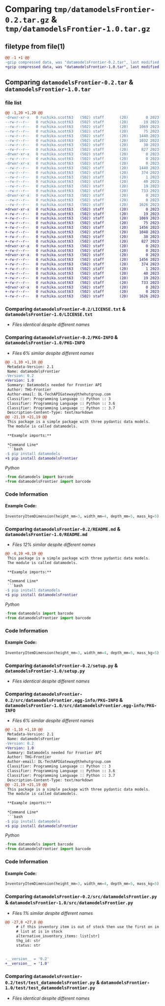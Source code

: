 # Comparing `tmp/datamodelsFrontier-0.2.tar.gz` & `tmp/datamodelsFrontier-1.0.tar.gz`

## filetype from file(1)

```diff
@@ -1 +1 @@
-gzip compressed data, was "datamodelsFrontier-0.2.tar", last modified: Thu Apr 13 09:34:52 2023, max compression
+gzip compressed data, was "datamodelsFrontier-1.0.tar", last modified: Thu Apr 13 09:49:58 2023, max compression
```

## Comparing `datamodelsFrontier-0.2.tar` & `datamodelsFrontier-1.0.tar`

### file list

```diff
@@ -1,20 +1,20 @@
-drwxr-xr-x   0 ruchika.scott63   (502) staff       (20)        0 2023-04-13 09:34:52.394852 datamodelsFrontier-0.2/
--rw-r--r--   0 ruchika.scott63   (502) staff       (20)       19 2023-04-06 10:34:10.000000 datamodelsFrontier-0.2/.coveragerc
--rw-r--r--   0 ruchika.scott63   (502) staff       (20)     1069 2023-04-12 16:30:40.000000 datamodelsFrontier-0.2/LICENSE.txt
--rw-r--r--   0 ruchika.scott63   (502) staff       (20)       75 2023-04-12 15:31:53.000000 datamodelsFrontier-0.2/MANIFEST.in
--rw-r--r--   0 ruchika.scott63   (502) staff       (20)     1440 2023-04-13 09:34:52.394611 datamodelsFrontier-0.2/PKG-INFO
--rw-r--r--   0 ruchika.scott63   (502) staff       (20)     1032 2023-04-12 15:19:17.000000 datamodelsFrontier-0.2/README.md
--rw-r--r--   0 ruchika.scott63   (502) staff       (20)       38 2023-04-13 09:34:52.394977 datamodelsFrontier-0.2/setup.cfg
--rw-r--r--   0 ruchika.scott63   (502) staff       (20)      827 2023-04-13 09:34:48.000000 datamodelsFrontier-0.2/setup.py
-drwxr-xr-x   0 ruchika.scott63   (502) staff       (20)        0 2023-04-13 09:34:52.390787 datamodelsFrontier-0.2/src/
--rw-r--r--   0 ruchika.scott63   (502) staff       (20)        0 2023-04-06 10:09:59.000000 datamodelsFrontier-0.2/src/__init__.py
-drwxr-xr-x   0 ruchika.scott63   (502) staff       (20)        0 2023-04-13 09:34:52.392516 datamodelsFrontier-0.2/src/datamodelsFrontier.egg-info/
--rw-r--r--   0 ruchika.scott63   (502) staff       (20)     1440 2023-04-13 09:34:52.000000 datamodelsFrontier-0.2/src/datamodelsFrontier.egg-info/PKG-INFO
--rw-r--r--   0 ruchika.scott63   (502) staff       (20)      374 2023-04-13 09:34:52.000000 datamodelsFrontier-0.2/src/datamodelsFrontier.egg-info/SOURCES.txt
--rw-r--r--   0 ruchika.scott63   (502) staff       (20)        1 2023-04-13 09:34:52.000000 datamodelsFrontier-0.2/src/datamodelsFrontier.egg-info/dependency_links.txt
--rw-r--r--   0 ruchika.scott63   (502) staff       (20)       40 2023-04-13 09:34:52.000000 datamodelsFrontier-0.2/src/datamodelsFrontier.egg-info/requires.txt
--rw-r--r--   0 ruchika.scott63   (502) staff       (20)       19 2023-04-13 09:34:52.000000 datamodelsFrontier-0.2/src/datamodelsFrontier.egg-info/top_level.txt
--rw-r--r--   0 ruchika.scott63   (502) staff       (20)      733 2023-04-13 08:18:00.000000 datamodelsFrontier-0.2/src/datamodelsFrontier.py
-drwxr-xr-x   0 ruchika.scott63   (502) staff       (20)        0 2023-04-13 09:34:52.393909 datamodelsFrontier-0.2/test/
--rw-r--r--   0 ruchika.scott63   (502) staff       (20)        0 2023-04-06 10:29:31.000000 datamodelsFrontier-0.2/test/__init__.py
--rw-r--r--   0 ruchika.scott63   (502) staff       (20)     1626 2023-04-13 09:33:14.000000 datamodelsFrontier-0.2/test/test_datamodelsFrontier.py
+drwxr-xr-x   0 ruchika.scott63   (502) staff       (20)        0 2023-04-13 09:49:58.664609 datamodelsFrontier-1.0/
+-rw-r--r--   0 ruchika.scott63   (502) staff       (20)       19 2023-04-06 10:34:10.000000 datamodelsFrontier-1.0/.coveragerc
+-rw-r--r--   0 ruchika.scott63   (502) staff       (20)     1069 2023-04-12 16:30:40.000000 datamodelsFrontier-1.0/LICENSE.txt
+-rw-r--r--   0 ruchika.scott63   (502) staff       (20)       75 2023-04-12 15:31:53.000000 datamodelsFrontier-1.0/MANIFEST.in
+-rw-r--r--   0 ruchika.scott63   (502) staff       (20)     1456 2023-04-13 09:49:58.664417 datamodelsFrontier-1.0/PKG-INFO
+-rw-r--r--   0 ruchika.scott63   (502) staff       (20)     1048 2023-04-13 09:48:54.000000 datamodelsFrontier-1.0/README.md
+-rw-r--r--   0 ruchika.scott63   (502) staff       (20)       38 2023-04-13 09:49:58.664662 datamodelsFrontier-1.0/setup.cfg
+-rw-r--r--   0 ruchika.scott63   (502) staff       (20)      827 2023-04-13 09:34:48.000000 datamodelsFrontier-1.0/setup.py
+drwxr-xr-x   0 ruchika.scott63   (502) staff       (20)        0 2023-04-13 09:49:58.660840 datamodelsFrontier-1.0/src/
+-rw-r--r--   0 ruchika.scott63   (502) staff       (20)        0 2023-04-06 10:09:59.000000 datamodelsFrontier-1.0/src/__init__.py
+drwxr-xr-x   0 ruchika.scott63   (502) staff       (20)        0 2023-04-13 09:49:58.662493 datamodelsFrontier-1.0/src/datamodelsFrontier.egg-info/
+-rw-r--r--   0 ruchika.scott63   (502) staff       (20)     1456 2023-04-13 09:49:58.000000 datamodelsFrontier-1.0/src/datamodelsFrontier.egg-info/PKG-INFO
+-rw-r--r--   0 ruchika.scott63   (502) staff       (20)      374 2023-04-13 09:49:58.000000 datamodelsFrontier-1.0/src/datamodelsFrontier.egg-info/SOURCES.txt
+-rw-r--r--   0 ruchika.scott63   (502) staff       (20)        1 2023-04-13 09:49:58.000000 datamodelsFrontier-1.0/src/datamodelsFrontier.egg-info/dependency_links.txt
+-rw-r--r--   0 ruchika.scott63   (502) staff       (20)       40 2023-04-13 09:49:58.000000 datamodelsFrontier-1.0/src/datamodelsFrontier.egg-info/requires.txt
+-rw-r--r--   0 ruchika.scott63   (502) staff       (20)       19 2023-04-13 09:49:58.000000 datamodelsFrontier-1.0/src/datamodelsFrontier.egg-info/top_level.txt
+-rw-r--r--   0 ruchika.scott63   (502) staff       (20)      733 2023-04-13 09:49:33.000000 datamodelsFrontier-1.0/src/datamodelsFrontier.py
+drwxr-xr-x   0 ruchika.scott63   (502) staff       (20)        0 2023-04-13 09:49:58.663869 datamodelsFrontier-1.0/test/
+-rw-r--r--   0 ruchika.scott63   (502) staff       (20)        0 2023-04-06 10:29:31.000000 datamodelsFrontier-1.0/test/__init__.py
+-rw-r--r--   0 ruchika.scott63   (502) staff       (20)     1626 2023-04-13 09:33:14.000000 datamodelsFrontier-1.0/test/test_datamodelsFrontier.py
```

### Comparing `datamodelsFrontier-0.2/LICENSE.txt` & `datamodelsFrontier-1.0/LICENSE.txt`

 * *Files identical despite different names*

### Comparing `datamodelsFrontier-0.2/PKG-INFO` & `datamodelsFrontier-1.0/PKG-INFO`

 * *Files 6% similar despite different names*

```diff
@@ -1,10 +1,10 @@
 Metadata-Version: 2.1
 Name: datamodelsFrontier
-Version: 0.2
+Version: 1.0
 Summary: Datamodels needed for Frontier API
 Author: THG-Frontier
 Author-email: DL-TechAPIGateway@thehutgroup.com
 Classifier: Programming Language :: Python :: 3
 Classifier: Programming Language :: Python :: 3.6
 Classifier: Programming Language :: Python :: 3.7
 Description-Content-Type: text/markdown
@@ -21,19 +21,19 @@
 This package is a simple package with three pydantic data models. 
 The module is called datamodels.
 
 **Example imports:**
 
 *Command Line*
 ```bash
-$ pip install datamodels
+$ pip install datamodelsFrontier
 ```
 *Python*
 ```python
-from datamodels import barcode
+from datamodelsFrontier import barcode
 ```
 
 
 ### Code Information
 #### Example Code:
 ```python
 InventoryItemDimension(height_mm=3, width_mm=4, depth_mm=5, mass_kg=5)
```

### Comparing `datamodelsFrontier-0.2/README.md` & `datamodelsFrontier-1.0/README.md`

 * *Files 12% similar despite different names*

```diff
@@ -8,19 +8,19 @@
 This package is a simple package with three pydantic data models. 
 The module is called datamodels.
 
 **Example imports:**
 
 *Command Line*
 ```bash
-$ pip install datamodels
+$ pip install datamodelsFrontier
 ```
 *Python*
 ```python
-from datamodels import barcode
+from datamodelsFrontier import barcode
 ```
 
 
 ### Code Information
 #### Example Code:
 ```python
 InventoryItemDimension(height_mm=3, width_mm=4, depth_mm=5, mass_kg=5)
```

### Comparing `datamodelsFrontier-0.2/setup.py` & `datamodelsFrontier-1.0/setup.py`

 * *Files identical despite different names*

### Comparing `datamodelsFrontier-0.2/src/datamodelsFrontier.egg-info/PKG-INFO` & `datamodelsFrontier-1.0/src/datamodelsFrontier.egg-info/PKG-INFO`

 * *Files 6% similar despite different names*

```diff
@@ -1,10 +1,10 @@
 Metadata-Version: 2.1
 Name: datamodelsFrontier
-Version: 0.2
+Version: 1.0
 Summary: Datamodels needed for Frontier API
 Author: THG-Frontier
 Author-email: DL-TechAPIGateway@thehutgroup.com
 Classifier: Programming Language :: Python :: 3
 Classifier: Programming Language :: Python :: 3.6
 Classifier: Programming Language :: Python :: 3.7
 Description-Content-Type: text/markdown
@@ -21,19 +21,19 @@
 This package is a simple package with three pydantic data models. 
 The module is called datamodels.
 
 **Example imports:**
 
 *Command Line*
 ```bash
-$ pip install datamodels
+$ pip install datamodelsFrontier
 ```
 *Python*
 ```python
-from datamodels import barcode
+from datamodelsFrontier import barcode
 ```
 
 
 ### Code Information
 #### Example Code:
 ```python
 InventoryItemDimension(height_mm=3, width_mm=4, depth_mm=5, mass_kg=5)
```

### Comparing `datamodelsFrontier-0.2/src/datamodelsFrontier.py` & `datamodelsFrontier-1.0/src/datamodelsFrontier.py`

 * *Files 1% similar despite different names*

```diff
@@ -27,8 +27,8 @@
     # if this inventory item is out of stock then use the first on in this
     # list at is in stock
     alternative_inventory_items: list[str]
     thg_id: str
     status: str
 
 
-__version__ = '0.2'
+__version__ = '1.0'
```

### Comparing `datamodelsFrontier-0.2/test/test_datamodelsFrontier.py` & `datamodelsFrontier-1.0/test/test_datamodelsFrontier.py`

 * *Files identical despite different names*

